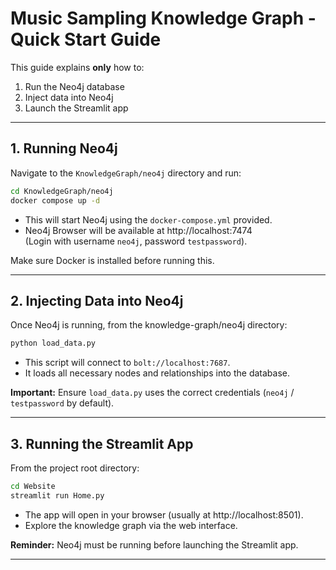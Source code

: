 # Music Sampling Knowledge Graph - Quick Start Guide

This guide explains **only** how to:
1. Run the Neo4j database
2. Inject data into Neo4j
3. Launch the Streamlit app

---

## 1. Running Neo4j

Navigate to the `KnowledgeGraph/neo4j` directory and run:

```bash
cd KnowledgeGraph/neo4j
docker compose up -d
```

- This will start Neo4j using the `docker-compose.yml` provided.
- Neo4j Browser will be available at http://localhost:7474  
  (Login with username `neo4j`, password `testpassword`).

Make sure Docker is installed before running this.

---

## 2. Injecting Data into Neo4j

Once Neo4j is running, from the knowledge-graph/neo4j directory:

```bash
python load_data.py
```

- This script will connect to `bolt://localhost:7687`.
- It loads all necessary nodes and relationships into the database.

**Important:** Ensure `load_data.py` uses the correct credentials (`neo4j` / `testpassword` by default).

---

## 3. Running the Streamlit App

From the project root directory:

```bash
cd Website
streamlit run Home.py
```

- The app will open in your browser (usually at http://localhost:8501).
- Explore the knowledge graph via the web interface.

**Reminder:** Neo4j must be running before launching the Streamlit app.

---
